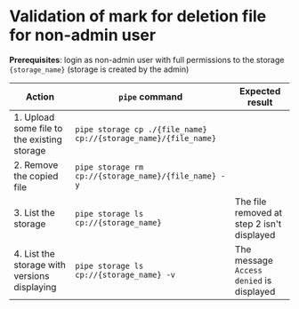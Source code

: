 # Validation of mark for deletion file for non-admin user

**Prerequisites**: login as non-admin user with full permissions to the storage `{storage_name}` (storage is created by the admin)

| Action | `pipe` command | Expected result |
|---|---|---|
| 1. Upload some file to the existing storage | `pipe storage cp ./{file_name} cp://{storage_name}/{file_name}` |  |
| 2. Remove the copied file | `pipe storage rm cp://{storage_name}/{file_name} -y` |  |
| 3. List the storage | `pipe storage ls cp://{storage_name}` | The file removed at step 2 isn't displayed |
| 4. List the storage with versions displaying | `pipe storage ls cp://{storage_name} -v` | The message `Access denied` is displayed |
